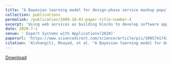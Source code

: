 ```yaml
---
title: "A Bayesian learning model for design-phase service mashup popularity prediction"
collection: publications
permalink: /publication/2009-10-01-paper-title-number-4
excerpt: 'Using web services as building blocks to develop software applications, i.e., service mashups, not only reuses software development efforts to minimize development cost, but also leverages user groups and marketing efforts of those services to attract users and improve profits. This has significantly encouraged the development of a large number of service mashups in various domains. However, using existing services, even popular ones, does not guarantee the success of a mashup. In fact, a large portion of existing mashups fail to attract a good number of users, making the mashup development effort less effective. Design-phase popularity prediction can help avoid unpromising mashup developments by providing early-on insight into the potential popularity of a mashup. In this paper, we investigate the factors that can affect the popularity of a mashup through a comprehensive analysis on one of the largest mashup repository (i.e., ProgrammableWeb). We further propose a novel Bayesian approach that offers early-on insight to developers into the potential popularity of a mashup using design-phase features only. Besides identifying those relevant features, the Bayesian learning model can provide a confidence level for each prediction. This provides useful guidance to developers for successful mashup development. Experimental results demonstrate that the proposed approach achieves high prediction accuracy and outperforms competitive models.'
date: 2020-7-1
venue: ' Expert Systems with Applications(2020)'
paperurl: 'https://www.sciencedirect.com/science/article/pii/S0957417420300579'
citation: 'Alshangiti, Moayad, et al. "A Bayesian learning model for design-phase service mashup popularity prediction." Expert Systems with Applications 149 (2020): 113231.
---
```


[Download](https://reader.elsevier.com/reader/sd/pii/S0957417420300579?token=F92FE321434323747B41AFCA26ABBF00852F70115592EBB980B158BDF7C2087A878D43235A19ACCD02AE1F22174278B3&originRegion=us-east-1&originCreation=20211027153546)

